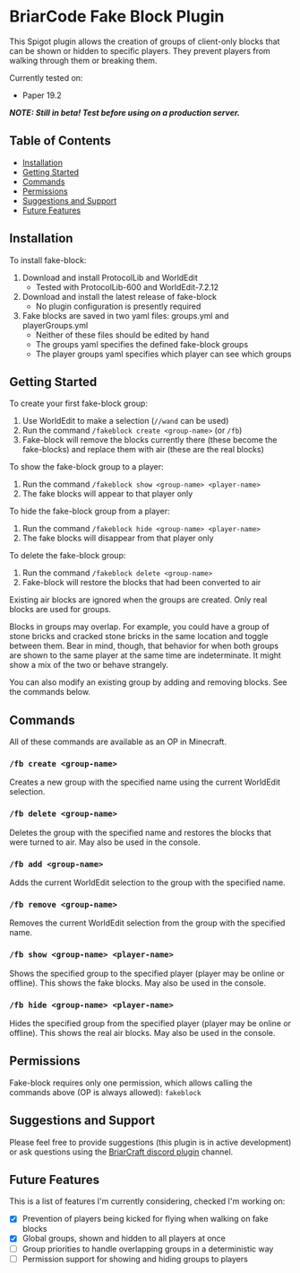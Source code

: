 # BriarCode Fake Block Plugin
This Spigot plugin allows the creation of groups of client-only blocks that can be shown or hidden to specific players.
They prevent players from walking through them or breaking them.

Currently tested on:
* Paper 19.2

***NOTE: Still in beta! Test before using on a production server.***

## Table of Contents
* [Installation](#installation)
* [Getting Started](#getting-started)
* [Commands](#commands)
* [Permissions](#permissions)
* [Suggestions and Support](#suggestions-and-support)
* [Future Features](#future-features)

## Installation
To install fake-block:
1. Download and install ProtocolLib and WorldEdit
    * Tested with ProtocolLib-600 and WorldEdit-7.2.12
2. Download and install the latest release of fake-block
    * No plugin configuration is presently required
3. Fake blocks are saved in two yaml files: groups.yml and playerGroups.yml
    * Neither of these files should be edited by hand
    * The groups yaml specifies the defined fake-block groups
    * The player groups yaml specifies which player can see which groups

## Getting Started
To create your first fake-block group:
1. Use WorldEdit to make a selection (`//wand` can be used)
2. Run the command `/fakeblock create <group-name>` (or `/fb`)
3. Fake-block will remove the blocks currently there (these become the fake-blocks) and replace them with air (these are the real blocks)

To show the fake-block group to a player:
1. Run the command `/fakeblock show <group-name> <player-name>`
2. The fake blocks will appear to that player only

To hide the fake-block group from a player:
1. Run the command `/fakeblock hide <group-name> <player-name>`
2. The fake blocks will disappear from that player only

To delete the fake-block group:
1. Run the command `/fakeblock delete <group-name>`
2. Fake-block will restore the blocks that had been converted to air

Existing air blocks are ignored when the groups are created. Only real blocks are used for groups.

Blocks in groups may overlap. For example, you could have a group of stone bricks and cracked stone bricks in the same
location and toggle between them. Bear in mind, though, that behavior for when both groups are shown to the same player
at the same time are indeterminate. It might show a mix of the two or behave strangely.

You can also modify an existing group by adding and removing blocks. See the commands below.

## Commands
All of these commands are available as an OP in Minecraft.

### `/fb create <group-name>`
Creates a new group with the specified name using the current WorldEdit selection.

### `/fb delete <group-name>`
Deletes the group with the specified name and restores the blocks that were turned to air. May also be used in the
console.

### `/fb add <group-name>`
Adds the current WorldEdit selection to the group with the specified name.

### `/fb remove <group-name>`
Removes the current WorldEdit selection from the group with the specified name.

### `/fb show <group-name> <player-name>`
Shows the specified group to the specified player (player may be online or offline). This shows the fake blocks. May
also be used in the console.

### `/fb hide <group-name> <player-name>`
Hides the specified group from the specified player (player may be online or offline). This shows the real air blocks.
May also be used in the console.

## Permissions
Fake-block requires only one permission, which allows calling the commands above (OP is always allowed):
`fakeblock`

## Suggestions and Support
Please feel free to provide suggestions (this plugin is in active development) or ask questions using the [BriarCraft
discord plugin](https://discord.gg/ycwxwQXN74) channel.

## Future Features
This is a list of features I'm currently considering, checked I'm working on:
* [X] Prevention of players being kicked for flying when walking on fake blocks
* [X] Global groups, shown and hidden to all players at once
* [ ] Group priorities to handle overlapping groups in a deterministic way
* [ ] Permission support for showing and hiding groups to players
